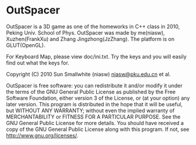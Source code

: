 OutSpacer
=========

OutSpacer is a 3D game as one of the homeworks in C++ class in 2010, Peking Univ. School of Phys.
OutSpacer was made by me(niasw), Xuzhen(FrankXu) and Zhang Jingzhong(JzZhang). The platform is on GLUT(OpenGL).

For Keyboard Map, please view doc/ini.txt. Try the keys and you will easily find out what the keys for.

Copyright (C) 2010 Sun Smallwhite (niasw) <niasw@pku.edu.cn> et al.

OutSpacer is free software: you can redistribute it and/or modify it under the terms of the GNU General Public License as published by the Free Software Foundation, either version 3 of the License, or (at your option) any later version.
This program is distributed in the hope that it will be useful, but WITHOUT ANY WARRANTY; without even the implied warranty of MERCHANTABILITY or FITNESS FOR A PARTICULAR PURPOSE. See the GNU General Public License for more details.
You should have received a copy of the GNU General Public License along with this program.  If not, see <http://www.gnu.org/licenses/>.
